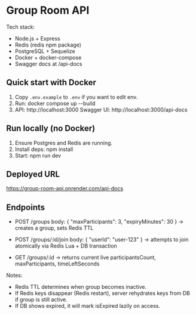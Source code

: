 # Group Room API

Tech stack:
- Node.js + Express
- Redis (redis npm package)
- PostgreSQL + Sequelize
- Docker + docker-compose
- Swagger docs at /api-docs

## Quick start with Docker
1. Copy `.env.example` to `.env` if you want to edit env.
2. Run:
   docker compose up --build
3. API: http://localhost:3000
   Swagger UI: http://localhost:3000/api-docs

## Run locally (no Docker)
1. Ensure Postgres and Redis are running.
2. Install deps:
   npm install
3. Start:
   npm run dev

## Deployed URL
https://group-room-api.onrender.com/api-docs

## Endpoints
- POST /groups
  body: { "maxParticipants": 3, "expiryMinutes": 30 }  -> creates a group, sets Redis TTL

- POST /groups/:id/join
  body: { "userId": "user-123" } -> attempts to join atomically via Redis Lua + DB transaction

- GET /groups/:id
  -> returns current live participantsCount, maxParticipants, timeLeftSeconds

Notes:
- Redis TTL determines when group becomes inactive.
- If Redis keys disappear (Redis restart), server rehydrates keys from DB if group is still active.
- If DB shows expired, it will mark isExpired lazily on access.
